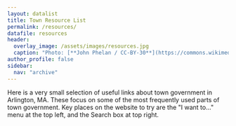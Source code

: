 ```yaml
---
layout: datalist
title: Town Resource List
permalink: /resources/
datafile: resources
header:
  overlay_image: /assets/images/resources.jpg
  caption: "Photo: [**John Phelan / CC-BY-30**](https://commons.wikimedia.org/wiki/File:View_of_Boston_from_Robbins_Farm_Park,_Arlington_Heights_MA.jpg)"
author_profile: false
sidebar:
  nav: "archive"
---
```


Here is a very small selection of useful links about town government 
in Arlington, MA.  These focus on some of the most frequently used 
parts of town government.  Key places on the website to try are 
the "I want to..." menu at the top left, and the Search box at top right.


